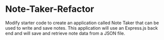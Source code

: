 # Note-Taker-Refactor
Modify starter code to create an application called Note Taker that can be used to write and save notes. This application will use an Express.js back end and will save and retrieve note data from a JSON file.
